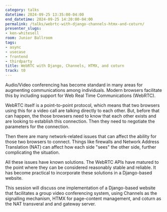 ```yaml
---
category: talks
datetime: 2024-09-25 13:35:00-04:00
end_datetime: 2024-09-25 14:20:00-04:00
permalink: /talks/webrtc-with-django-channels-htmx-and-coturn/
presenter_slugs:
- ken-whitesell
room: Junior Ballroom
tags:
- async
- usecase
- frontend
- thirdparty
title: WebRTC with Django, Channels, HTMX, and coturn
track: t0
---
```


Audio/Video conferencing has become standard in many areas for augmenting communications among individuals. Modern browsers facilitate this by including support for Web Real Time Communications (WebRTC).

WebRTC itself is a point-to-point protocol, which means that two browsers using this for a video call are talking directly to each other. But, before that can happen, the those browsers need to know that each other exists and are looking to establish this connection. Then they need to negotiate the parameters for the connection.

Then there are many network-related issues that can affect the ability for those two browsers to connect.  Things like firewalls and Network Address Translation (NAT) can affect how each side "sees" the other side, further complicating the situation.

All these issues have known solutions. The WebRTC APIs have matured to the point where they can be considered reasonably stable and reliable. It has become practical to incorporate these solutions in a Django-based website.

This session will discuss one implementation of a Django-based website that facilitates a group video conferencing system, using Channels as the signalling mechanism, HTMX for page-content management, and coturn as the NAT transveral and and gateway server.